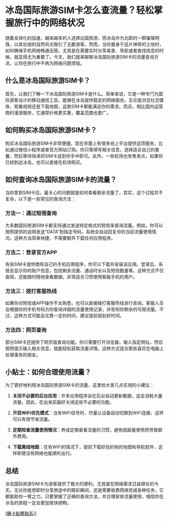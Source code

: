 # 冰岛国际旅游SIM卡怎么查流量？轻松掌握旅行中的网络状况

随着全球化的加速，越来越多的人选择出国旅游，而冰岛作为北欧的一颗璀璨明珠，以其壮丽的自然风光吸引了无数游客。然而，当你置身于这片神奇的土地时，如何确保手机网络畅通无阻，尤其是在需要实时分享美景、导航或者查找信息的时候，就显得尤为重要了。今天，我们就来聊聊冰岛国际旅游SIM卡的流量查询方法，让你在旅行中不再为网络问题烦恼。

## 什么是冰岛国际旅游SIM卡？

首先，让我们了解一下冰岛国际旅游SIM卡是什么。简单来说，它是一种专门为国际游客设计的移动通信工具，能够在冰岛提供稳定的网络服务。无论是浏览社交媒体、观看视频还是下载地图，这款SIM卡都能满足你的需求。而且，相比国内运营商的漫游服务，它通常价格更实惠，覆盖范围也更广。

## 如何购买冰岛国际旅游SIM卡？

购买冰岛国际旅游SIM卡非常便捷。现在市面上有很多线上平台提供这项服务，比如通过微信小程序或者官方网站订购。你只需填写相关信息，选择适合自己的套餐，然后等待快递将SIM卡送到你手中即可。此外，一些机场也有售卖点，如果你已经到达冰岛，也可以直接在机场购买。

## 如何查询冰岛国际旅游SIM卡的流量？

当你拿到SIM卡后，最关心的问题就是如何查看剩余流量了。其实，这个过程并不复杂，以下是一些常见的查询方法：

### 方法一：通过短信查询
大多数国际旅游SIM卡都支持通过发送特定格式的短信来查询流量。例如，你可以按照提供的说明发送“DATA”到指定号码，系统会自动回复你的当前流量使用情况。这种方法简单快捷，不需要额外下载任何应用程序。

### 方法二：登录官方APP
有些SIM卡提供商有自己的手机应用程序，你可以下载并安装该应用。登录后，系统会显示你的账户信息，包括剩余流量、通话时长以及短信数量等。这种方式不仅直观，还能随时随地查看数据，非常适合习惯使用智能手机的用户。

### 方法三：拨打客服热线
如果你对短信或APP操作不太熟悉，也可以直接拨打客服热线进行咨询。客服人员会根据你的手机号码为你查询详细的流量使用记录，并告知你剩余的可用流量。不过，这种方式可能会花费一定的时间，建议提前规划好时间。

### 方法四：网页查询
部分SIM卡还提供了网页版查询功能。你只需要打开浏览器，输入指定网址，然后按照提示输入相关信息，就能轻松获取流量详情。这种方式适合那些喜欢在电脑上处理事务的朋友。

## 小贴士：如何合理使用流量？

为了更好地利用冰岛国际旅游SIM卡的流量，这里给大家几点实用的小建议：

1. **关闭不必要的后台应用**：许多应用程序会在后台自动更新数据，这会消耗大量流量。因此，在出发前最好关闭这些不必要的功能。
   
2. **开启WiFi优先模式**：当有WiFi信号时，尽量让设备自动切换到WiFi连接，这样可以有效节省流量。

3. **定期检查流量使用情况**：养成定期查看流量的习惯，避免因超量使用而导致额外费用。

4. **下载离线地图**：在有WiFi的情况下，提前下载好目的地的地图和导航软件，这样即使没有网络也能顺利出行。

## 总结

冰岛国际旅游SIM卡为游客提供了极大的便利，尤其是在网络需求日益增长的今天。无论你是想即时分享旅途中的精彩瞬间，还是需要依靠网络完成各种任务，它都能助你一臂之力。只要掌握了正确的查询方法，并合理安排流量使用，相信你在冰岛的旅程一定会更加愉快顺畅。

[[購卡點擊聯系](https://t.me/s/esim1088)]]